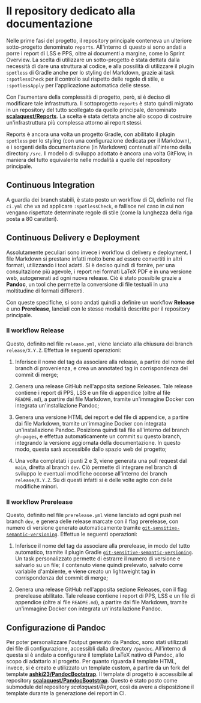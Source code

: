 # Il repository dedicato alla documentazione

Nelle prime fasi del progetto, il repository principale conteneva un ulteriore
sotto-progetto denominato `reports`. All'interno di questo si sono andati a
porre i report di LSS e PPS, oltre ai documenti a margine, come lo Sprint
Overview. La scelta di utilizzare un sotto-progetto è stata dettata dalla
necessità di dare una struttura al codice, e alla possilità di utilizzare il
plugin `spotless` di Gradle anche per lo styling del Markdown, grazie ai task
`:spotlessCheck` per il controllo sul rispetto delle regole di stile, e
`:spotlessApply` per l'applicazione automatica delle stesse.

Con l'aumentare della complessità di progetto, però, si è deciso di modificare
tale infrastruttura. Il sottoprogetto `reports` è stato quindi migrato in un
repository del tutto scollegato da quello principale, denominato
[**scalaquest/Reports**](https://github.com/scalaquest/Reports). La scelta è
stata dettata anche allo scopo di costruire un'infrastruttura più complessa
attorno ai report stessi.

Reports è ancora una volta un progetto Gradle, con abilitato il plugin
`spotless` per lo styling (con una configurazione dedicata per il Markdown), e i
sorgenti della documentazione (in Markdown) contenuti all'interno della
directory `/src`. Il modello di sviluppo adottato è ancora una volta GitFlow, in
maniera del tutto equivalente nelle modalità a quelle del repository principale.

## Continuous Integration

A guardia dei branch stabili, è stato posto un workflow di CI, definito nel file
`ci.yml` che va ad applicare `:spotlessCheck`, e fallisce nel caso in cui non
vengano rispettate determinate regole di stile (come la lunghezza della riga
posta a 80 caratteri).

## Continuous Delivery e Deployment

Assolutamente peculiari sono invece i workflow di delivery e deployment. I file
Markdown si prestano infatti molto bene ad essere convertiti in altri formati,
utilizzando i tool adatti. Si è deciso quindi di fornire, per una consultazione
più agevole, i report nei formati LaTeX PDF e in una versione web, autogenerati
ad ogni nuova release. Ciò è stato possibile grazie a **Pandoc**, un tool che
permette la conversione di file testuali in una moltitudine di formati
differenti.

Con queste specifiche, si sono andati quindi a definire un workflow **Release**
e uno **Prerelease**, lanciati con le stesse modalità descritte per il
repository principale.

### Il workflow Release

Questo, definito nel file `release.yml`, viene lanciato alla chiusura dei branch
`release/X.Y.Z`. Effettua le seguenti operazioni:

1. Inferisce il nome del tag da associare alla release, a partire del nome del
   branch di provenienza, e crea un annotated tag in corrispondenza del commit
   di merge;

2. Genera una release GitHub nell'apposita sezione Releases. Tale release
   contiene i report di PPS, LSS e un file di appendice (oltre al file
   `README.md`), a partire dai file Markdown, tramite un'immagine Docker con
   integrata un'installazione Pandoc;

3. Genera una versione HTML dei report e del file di appendice, a partire dai
   file Markdown, tramite un'immagine Docker con integrata un'installazione
   Pandoc. Posiziona quindi tali file all'interno del branch `gh-pages`, e
   effettua automaticamente un commit su questo branch, integrando la versione
   aggiornata della documentazione. In questo modo, questa sarà accessibile
   dallo spazio web del progetto;

4. Una volta completati i punti 2 e 3, viene generata una pull request dal
   `main`, diretta al branch `dev`. Ciò permette di integrare nel branch di
   sviluppo le eventuali modifiche occorse all'interno dei branch
   `release/X.Y.Z`. Su di questi infatti si è delle volte agito con delle
   modifiche minori.

### Il workflow Prerelease

Questo, definito nel file `prerelease.yml` viene lanciato ad ogni push nel
branch `dev`, e genera delle release marcate con il flag prerelease, con numero
di versione generato automaticamente tramite
[`git-sensitive-semantic-versioning`](https://github.com/DanySK/git-sensitive-semantic-versioning-gradle-plugin/blob/master/src/main/kotlin/org/danilopianini/gradle/gitsemver/GitSemVer.kt).
Effettua le seguenti operazioni:

1. Inferisce il nome del tag da associare alla prerelease, in modo del tutto
   automatico, tramite il plugin Gradle
   [`git-sensitive-semantic-versioning`](https://github.com/DanySK/git-sensitive-semantic-versioning-gradle-plugin/blob/master/src/main/kotlin/org/danilopianini/gradle/gitsemver/GitSemVer.kt).
   Un task personalizzato permette di estrarre il numero di versione e salvarlo
   su un file; il contenuto viene quindi prelevato, salvato come variabile
   d'ambiente, e viene creato un lightweight tag in corrispondenza del commit di
   merge;

2. Genera una release GitHub nell'apposita sezione Releases, con il flag
   prerelease abilitato. Tale release contiene i report di PPS, LSS e un file di
   appendice (oltre al file `README.md`), a partire dai file Markdown, tramite
   un'immagine Docker con integrata un'installazione Pandoc.

## Configurazione di Pandoc

Per poter personalizzare l'output generato da Pandoc, sono stati utilizzati dei
file di configurazione, accessibli dalla directory `/pandoc`. All'interno di
questa si è andato a configurare il template LaTeX nativo di Pandoc, allo scopo
di adattarlo al progetto. Per quanto riguarda il template HTML, invece, si è
creato e utilizzato un template custom, a partire da un fork del template
[**ashki23/PandocBootstrap**](https://github.com/ashki23/pandoc-bootstrap). Il
template di progetto è accessibile al repository
[**scalaquest/PandocBootstrap**](https://github.com/scalaquest/PandocBootstrap).
Questo è stato posto come submodule del repository _scalaquest/Report_, così da
avere a disposizione il template durante la generazione dei report in CI.
